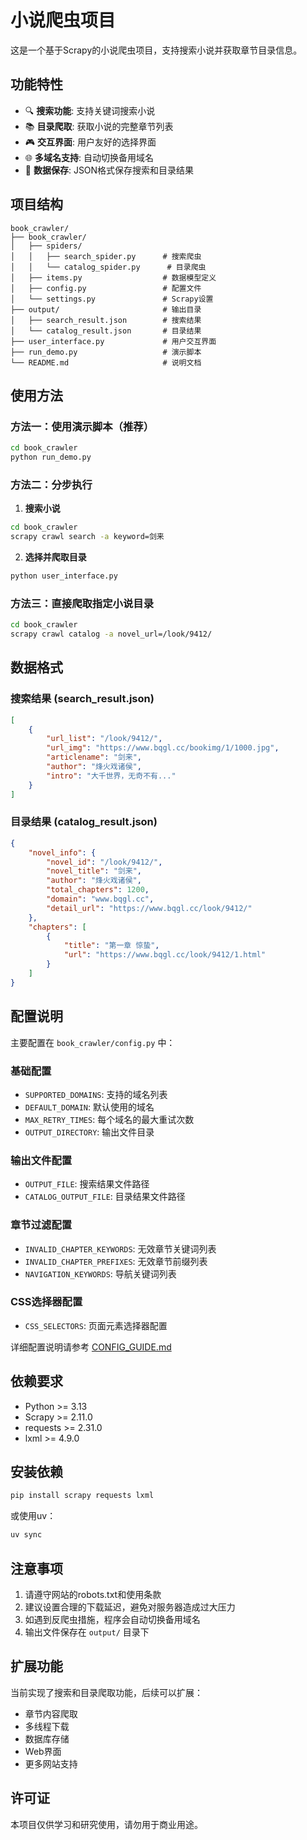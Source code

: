 # 小说爬虫项目

这是一个基于Scrapy的小说爬虫项目，支持搜索小说并获取章节目录信息。

## 功能特性

- 🔍 **搜索功能**: 支持关键词搜索小说
- 📚 **目录爬取**: 获取小说的完整章节列表
- 🎮 **交互界面**: 用户友好的选择界面
- 🌐 **多域名支持**: 自动切换备用域名
- 💾 **数据保存**: JSON格式保存搜索和目录结果

## 项目结构

```
book_crawler/
├── book_crawler/
│   ├── spiders/
│   │   ├── search_spider.py      # 搜索爬虫
│   │   └── catalog_spider.py      # 目录爬虫
│   ├── items.py                  # 数据模型定义
│   ├── config.py                 # 配置文件
│   └── settings.py               # Scrapy设置
├── output/                       # 输出目录
│   ├── search_result.json        # 搜索结果
│   └── catalog_result.json       # 目录结果
├── user_interface.py             # 用户交互界面
├── run_demo.py                   # 演示脚本
└── README.md                     # 说明文档
```

## 使用方法

### 方法一：使用演示脚本（推荐）

```bash
cd book_crawler
python run_demo.py
```

### 方法二：分步执行

1. **搜索小说**
```bash
cd book_crawler
scrapy crawl search -a keyword=剑来
```

2. **选择并爬取目录**
```bash
python user_interface.py
```

### 方法三：直接爬取指定小说目录

```bash
cd book_crawler
scrapy crawl catalog -a novel_url=/look/9412/
```

## 数据格式

### 搜索结果 (search_result.json)
```json
[
    {
        "url_list": "/look/9412/",
        "url_img": "https://www.bqgl.cc/bookimg/1/1000.jpg",
        "articlename": "剑来",
        "author": "烽火戏诸侯",
        "intro": "大千世界，无奇不有..."
    }
]
```

### 目录结果 (catalog_result.json)
```json
{
    "novel_info": {
        "novel_id": "/look/9412/",
        "novel_title": "剑来",
        "author": "烽火戏诸侯",
        "total_chapters": 1200,
        "domain": "www.bqgl.cc",
        "detail_url": "https://www.bqgl.cc/look/9412/"
    },
    "chapters": [
        {
            "title": "第一章 惊蛰",
            "url": "https://www.bqgl.cc/look/9412/1.html"
        }
    ]
}
```

## 配置说明

主要配置在 `book_crawler/config.py` 中：

### 基础配置
- `SUPPORTED_DOMAINS`: 支持的域名列表
- `DEFAULT_DOMAIN`: 默认使用的域名
- `MAX_RETRY_TIMES`: 每个域名的最大重试次数
- `OUTPUT_DIRECTORY`: 输出文件目录

### 输出文件配置
- `OUTPUT_FILE`: 搜索结果文件路径
- `CATALOG_OUTPUT_FILE`: 目录结果文件路径

### 章节过滤配置
- `INVALID_CHAPTER_KEYWORDS`: 无效章节关键词列表
- `INVALID_CHAPTER_PREFIXES`: 无效章节前缀列表
- `NAVIGATION_KEYWORDS`: 导航关键词列表

### CSS选择器配置
- `CSS_SELECTORS`: 页面元素选择器配置

详细配置说明请参考 [CONFIG_GUIDE.md](CONFIG_GUIDE.md)

## 依赖要求

- Python >= 3.13
- Scrapy >= 2.11.0
- requests >= 2.31.0
- lxml >= 4.9.0

## 安装依赖

```bash
pip install scrapy requests lxml
```

或使用uv：

```bash
uv sync
```

## 注意事项

1. 请遵守网站的robots.txt和使用条款
2. 建议设置合理的下载延迟，避免对服务器造成过大压力
3. 如遇到反爬虫措施，程序会自动切换备用域名
4. 输出文件保存在 `output/` 目录下

## 扩展功能

当前实现了搜索和目录爬取功能，后续可以扩展：

- 章节内容爬取
- 多线程下载
- 数据库存储
- Web界面
- 更多网站支持

## 许可证

本项目仅供学习和研究使用，请勿用于商业用途。